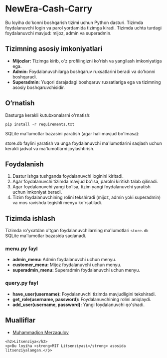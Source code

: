 # NewEra-Cash-Carry
<p>Bu loyiha do'konni boshqarish tizimi uchun Python dasturi. Tizimda foydalanuvchi login va parol yordamida tizimga kiradi. Tizimda uchta turdagi foydalanuvchi mavjud: mijoz, admin va superadmin.</p>

<h2>Tizimning asosiy imkoniyatlari</h2>
<ul>
    <li><strong>Mijozlar:</strong> Tizimga kirib, o'z profilingizni ko'rish va yangilash imkoniyatiga ega.</li>
    <li><strong>Admin:</strong> Foydalanuvchilarga boshqaruv ruxsatlarini beradi va do'konni boshqaradi.</li>
    <li><strong>Superadmin:</strong> Yuqori darajadagi boshqaruv ruxsatlariga ega va tizimning asosiy boshqaruvchisidir.</li>
</ul>

<h2>O‘rnatish</h2>
<p>Dasturga kerakli kutubxonalarni o'rnatish:</p>
<pre><code>pip install -r requirements.txt</code></pre>

<p>SQLite ma'lumotlar bazasini yaratish (agar hali mavjud bo'lmasa):</p>
<p>store.db faylini yaratish va unga foydalanuvchi ma'lumotlarini saqlash uchun kerakli jadval va ma'lumotlarni joylashtirish.</p>

<h2>Foydalanish</h2>
<ol>
    <li>Dastur ishga tushganda foydalanuvchi loginini kiritadi.</li>
    <li>Agar foydalanuvchi tizimda mavjud bo'lsa, parolni kiritish talab qilinadi.</li>
    <li>Agar foydalanuvchi yangi bo'lsa, tizim yangi foydalanuvchi yaratish uchun imkoniyat beradi.</li>
    <li>Tizim foydalanuvchining rolini tekshiradi (mijoz, admin yoki superadmin) va mos ravishda tegishli menyu ko'rsatiladi.</li>
</ol>

<h2>Tizimda ishlash</h2>
<p>Tizimda ro'yxatdan o'tgan foydalanuvchilarning ma'lumotlari <code>store.db</code> SQLite ma'lumotlar bazasida saqlanadi.</p>

<h3>menu.py fayl</h3>
<ul>
    <li><strong>admin_menu:</strong> Admin foydalanuvchi uchun menyu.</li>
    <li><strong>customer_menu:</strong> Mijoz foydalanuvchi uchun menyu.</li>
    <li><strong>superadmin_menu:</strong> Superadmin foydalanuvchi uchun menyu.</li>
</ul>

<h3>query.py fayl</h3>
<ul>
    <li><strong>have_user(username):</strong> Foydalanuvchi tizimda mavjudligini tekshiradi.</li>
    <li><strong>get_role(username, password):</strong> Foydalanuvchining rolini aniqlaydi.</li>
    <li><strong>add_user(username, password):</strong> Yangi foydalanuvchi qo'shadi.</li>
</ul>

<h2>Mualliflar</h2>
    <ul>
        <li><a href="https://github.com/muhammadjon-merzaqulov">Muhammadjon Merzaqulov</a></li>
    </ul>

    <h2>Litsenziya</h2>
    <p>Bu loyiha <strong>MIT Litsenziyasi</strong> asosida litsenziyalangan.</p>
